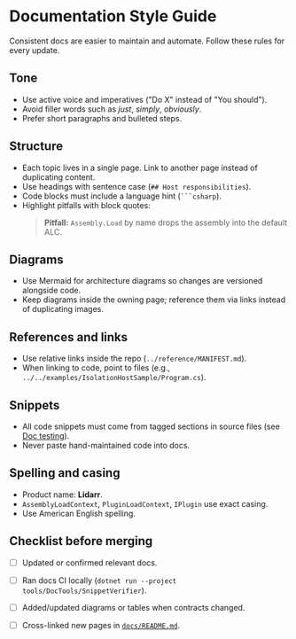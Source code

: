 # Documentation Style Guide

Consistent docs are easier to maintain and automate. Follow these rules for every update.

## Tone

- Use active voice and imperatives ("Do X" instead of "You should").
- Avoid filler words such as *just*, *simply*, *obviously*.
- Prefer short paragraphs and bulleted steps.

## Structure

- Each topic lives in a single page. Link to another page instead of duplicating content.
- Use headings with sentence case (`## Host responsibilities`).
- Code blocks must include a language hint (` ```csharp `).
- Highlight pitfalls with block quotes:
  > **Pitfall:** `Assembly.Load` by name drops the assembly into the default ALC.

## Diagrams

- Use Mermaid for architecture diagrams so changes are versioned alongside code.
- Keep diagrams inside the owning page; reference them via links instead of duplicating images.

## References and links

- Use relative links inside the repo (`../reference/MANIFEST.md`).
- When linking to code, point to files (e.g., `../../examples/IsolationHostSample/Program.cs`).

## Snippets

- All code snippets must come from tagged sections in source files (see [Doc testing](TESTING_DOCS.md)).
- Never paste hand-maintained code into docs.

## Spelling and casing

- Product name: **Lidarr**.
- `AssemblyLoadContext`, `PluginLoadContext`, `IPlugin` use exact casing.
- Use American English spelling.

## Checklist before merging

- [ ] Updated or confirmed relevant docs.
- [ ] Ran docs CI locally (`dotnet run --project tools/DocTools/SnippetVerifier`).
- [ ] Added/updated diagrams or tables when contracts changed.
- [ ] Cross-linked new pages in [`docs/README.md`](../README.md).

